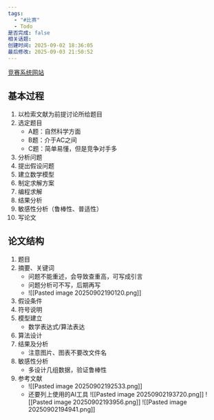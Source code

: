 ```yaml
---
tags:
  - "#比赛"
  - Todo
是否完成: false
相关话题:
创建时间: 2025-09-02 18:36:05
最后修改: 2025-09-03 21:50:52
---
```

[竞赛系统网站](http://cumcm.cnki.net)
## 基本过程
1. 以检索文献为前提讨论所给题目
2. 选定题目
	- A题：自然科学方面
	- B题：介于AC之间
	- C题：简单易懂，但是竞争对手多
3. 分析问题
4. 提出假设问题
5. 建立数学模型
6. 制定求解方案
7. 编程求解
8. 结果分析
9. 敏感性分析（鲁棒性、普适性）
10. 写论文
## 论文结构
1. 题目
2. 摘要、关键词
	- 问题不能重述，会导致查重高，可写成引言
	- 问题分析可不写，后期再写
	- ![[Pasted image 20250902190120.png]]
3. 假设条件
4. 符号说明
5. 模型建立
	- 数学表达式/算法表达
6. 算法设计
7. 结果及分析
	- 注意图片、图表不要改文件名
8. 敏感性分析
	- 多设计几组数据，验证鲁棒性
9. 参考文献
	- ![[Pasted image 20250902192533.png]]
	- 还要列上使用的AI工具
![[Pasted image 20250902193720.png]] ![[Pasted image 20250902193956.png]]
![[Pasted image 20250902194941.png]]